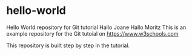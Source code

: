 # hello-world
Hello World repository for Git tutorial
Hallo Joane Hallo Moritz
This is an example repository for the Git tutoial on https://www.w3schools.com

This repository is built step by step in the tutorial.

